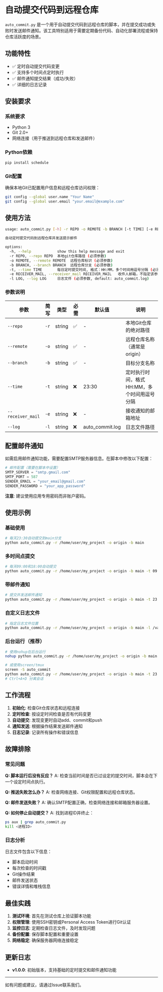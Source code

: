 # 自动提交代码到远程仓库

`auto_commit.py` 是一个用于自动提交代码到远程仓库的脚本，并在提交成功或失败时发送邮件通知。该工具特别适用于需要定期备份代码、自动化部署流程或保持仓库活跃度的场景。

## 功能特性

- ✅ 定时自动提交代码变更
- ✅ 支持多个时间点定时执行
- ✅ 邮件通知提交结果（成功/失败）
- ✅ 详细的日志记录


## 安装要求

### 系统要求
- Python 3
- Git 2.0+
- 网络连接（用于推送到远程仓库和发送邮件）

### Python依赖
```bash
pip install schedule
```

### Git配置
确保本地Git已配置用户信息和远程仓库访问权限：
```bash
git config --global user.name "Your Name"
git config --global user.email "your.email@example.com"
```

## 使用方法
```bash
usage: auto_commit.py [-h] -r REPO -o REMOTE -b BRANCH [-t TIME] [-e RECEIVER_MAIL] [-l LOG]

自动定时提交代码到远程仓库并发送提示邮件

options:
  -h, --help            show this help message and exit
  -r REPO, --repo REPO  本地git仓库路径 (必须参数)
  -o REMOTE, --remote REMOTE  远程仓库标识 (必须参数)
  -b BRANCH, --branch BRANCH  远程仓库分支 (必须参数)
  -t, --time TIME       每日定时提交时间, 格式：HH:MM，多个时间用逗号分隔 (必须参数, default: 23:30)
  -e RECEIVER_MAIL, --receiver_mail RECEIVER_MAIL   收件人邮箱，不指定该参数则不发送邮件 (可选参数)
  -l LOG, --log LOG     日志文件 (必须参数, default: auto_commit.log)
```

### 参数说明

| 参数 | 简写 | 类型 | 必需 | 默认值 | 说明 |
|------|------|------|------|--------|------|
| `--repo` | `-r` | string | ✅ | - | 本地Git仓库的绝对路径 |
| `--remote` | `-o` | string | ✅ | - | 远程仓库名称（通常是origin） |
| `--branch` | `-b` | string | ✅ | - | 目标分支名称 |
| `--time` | `-t` | string | ❌ | 23:30 | 定时执行时间，格式HH:MM，多个时间用逗号分隔 |
| `--receiver_mail` | `-e` | string | ❌ | - | 接收通知的邮箱地址 |
| `--log` | `-l` | string | ❌ | auto_commit.log | 日志文件路径 |

## 配置邮件通知

如需启用邮件通知功能，需要配置SMTP服务器信息。在脚本中修改以下配置：

```python
# 邮件配置（需要在脚本中设置）
SMTP_SERVER = "smtp.gmail.com"
SMTP_PORT = 587
SENDER_EMAIL = "your_email@gmail.com"
SENDER_PASSWORD = "your_app_password"
```

**注意**: 建议使用应用专用密码而非账户密码。

## 使用示例

### 基础使用
```bash
# 每天23:30自动提交到main分支
python auto_commit.py -r /home/user/my_project -o origin -b main
```

### 多时间点提交
```bash
# 每天09:00和18:00自动提交
python auto_commit.py -r /home/user/my_project -o origin -b main -t 09:00,18:00
```

### 带邮件通知
```bash
# 提交并发送邮件通知
python auto_commit.py -r /home/user/my_project -o origin -b main -t 23:30 -e admin@company.com
```

### 自定义日志文件
```bash
# 指定日志文件位置
python auto_commit.py -r /home/user/my_project -o origin -b main -l /var/log/auto_commit.log
```

### 后台运行（推荐）
```bash
# 使用nohup在后台运行
nohup python auto_commit.py -r /home/user/my_project -o origin -b main -t 23:30 -e admin@company.com > /dev/null 2>&1 &

# 或使用screen/tmux
screen -S auto_commit
python auto_commit.py -r /home/user/my_project -o origin -b main -t 23:30 -e admin@company.com
# Ctrl+A+D 分离会话
```


## 工作流程

1. **初始化**: 检查Git仓库状态和远程连接
2. **定时检查**: 按设定时间检查是否有代码变更
3. **自动提交**: 发现变更时自动add、commit和push
4. **通知发送**: 根据操作结果发送邮件通知
5. **日志记录**: 记录所有操作和错误信息

## 故障排除

### 常见问题

**Q: 脚本运行后没有反应？**
A: 检查当前时间是否已过设定的提交时间，脚本会在下一个设定时间点执行。

**Q: 推送失败怎么办？**
A: 检查网络连接、Git权限配置和远程仓库状态。

**Q: 邮件发送失败？**
A: 确认SMTP配置正确，检查网络连接和邮箱服务器设置。

**Q: 如何停止自动提交？**
A: 找到进程ID并终止：
```bash
ps aux | grep auto_commit.py
kill <进程ID>
```

### 日志分析

日志文件包含以下信息：
- 脚本启动时间
- 每次检查的时间戳
- Git操作结果
- 邮件发送状态
- 错误详情和堆栈信息

## 最佳实践

1. **测试环境**: 首先在测试仓库上验证脚本功能
2. **权限管理**: 使用SSH密钥或Personal Access Token进行Git认证
3. **监控日志**: 定期检查日志文件，及时发现问题
4. **备份配置**: 保存脚本配置和重要设置
5. **网络稳定**: 确保服务器网络连接稳定


## 更新日志

- **v1.0.0**: 初始版本，支持基础的定时提交和邮件通知功能

---

如有问题或建议，请通过Issue联系我们。